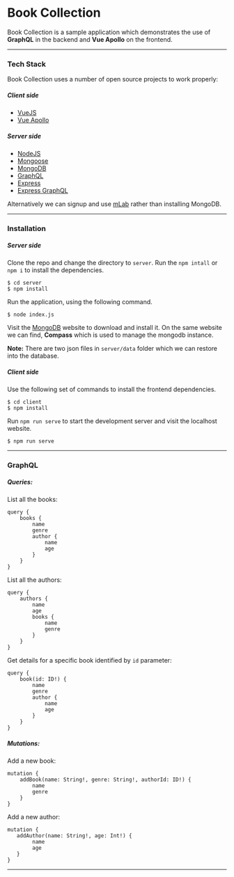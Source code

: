 # Book Collection
Book Collection is a sample application which demonstrates the use of **GraphQL** in the backend and **Vue Apollo** on the frontend.

***

### Tech Stack

Book Collection uses a number of open source projects to work properly:

##### Client side
* [VueJS]
* [Vue Apollo]

##### Server side
* [NodeJS]
* [Mongoose]
* [MongoDB]
* [GraphQL]
* [Express]
* [Express GraphQL]

Alternatively we can signup and use [mLab] rather than installing MongoDB.

***

### Installation
##### Server side
Clone the repo and change the directory to `server`. Run the `npm intall` or `npm i` to install the dependencies.
```
$ cd server
$ npm install
```
Run the application, using the following command.
```
$ node index.js
```
Visit the [MongoDB] website to download and install it. On the same website we can find, **Compass** which is used to manage the mongodb instance.

**Note:** There are two json files in `server/data` folder which we can restore into the database.

##### Client side
Use the following set of commands to install the frontend dependencies.
```
$ cd client
$ npm install
```
Run `npm run serve` to start the development server and visit the localhost website.
```
$ npm run serve
```
***

### GraphQL
##### Queries:
List all the books:
```
query {
    books {
        name
        genre
        author {
            name
            age
        }
    }
}
```
List all the authors:
```
query {
    authors {
        name
        age
        books {
            name
            genre
        }
    }
}
```
Get details for a specific book identified by `id` parameter:
```
query {
    book(id: ID!) {
        name
        genre
        author {
            name
            age
        }
    }
}
```
##### Mutations:
Add a new book:
```
mutation {
    addBook(name: String!, genre: String!, authorId: ID!) {
        name
        genre
    }
}
```
Add a new author:
```
mutation {
   addAuthor(name: String!, age: Int!) {
        name
        age
   }
}
```
***

[//]: #
   [VueJS]: <https://vuejs.org/>
   [Vue Apollo]: <https://vue-apollo.netlify.com/>
   [NodeJS]: <https://nodejs.org/en/>
   [Mongoose]: <https://mongoosejs.com/>
   [MongoDB]: <https://www.mongodb.com/>
   [GraphQL]: <https://graphql.org/>
   [Express]: <https://expressjs.com/>
   [Express GraphQL]: <https://graphql.org/graphql-js/express-graphql/>
   [mLab]: <https://mlab.com/>